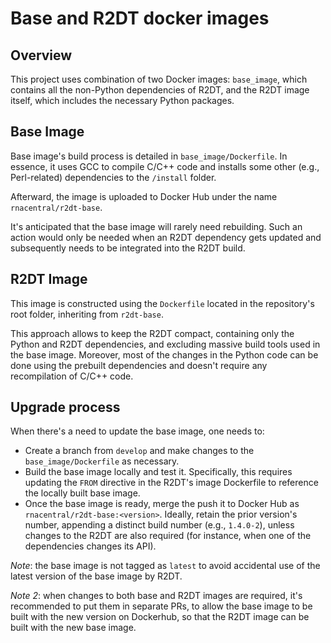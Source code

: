 # Base and R2DT docker images

## Overview

This project uses combination of two Docker images: `base_image`, which contains all the non-Python dependencies of R2DT, and the R2DT image itself, which includes the necessary Python packages.

## Base Image

Base image's build process is detailed in `base_image/Dockerfile`. In essence, it uses GCC to compile C/C++ code and installs some other (e.g., Perl-related) dependencies to the `/install` folder.

Afterward, the image is uploaded to Docker Hub under the name `rnacentral/r2dt-base`.

It's anticipated that the base image will rarely need rebuilding. Such an action would only be needed when an R2DT dependency gets updated and subsequently needs to be integrated into the R2DT build.

## R2DT Image

This image is constructed using the `Dockerfile` located in the repository's root folder, inheriting from `r2dt-base`.

This approach allows to keep the R2DT compact, containing only the Python and R2DT dependencies, and excluding massive build tools used in the base image. Moreover, most of the changes in the Python code can be done using the prebuilt dependencies and doesn't require any recompilation of C/C++ code.

## Upgrade process

When there's a need to update the base image, one needs to:

* Create a branch from `develop` and make changes to the `base_image/Dockerfile` as necessary.
* Build the base image locally and test it. Specifically, this requires updating the `FROM` directive in the R2DT's image Dockerfile to reference the locally built base image.
* Once the base image is ready, merge the push it to Docker Hub as `rnacentral/r2dt-base:<version>`. Ideally, retain the prior version's number, appending a distinct build number (e.g., `1.4.0-2`), unless changes to the R2DT are also required (for instance, when one of the dependencies changes its API).

_Note_: the base image is not tagged as `latest` to avoid accidental use of the latest version of the base image by R2DT.

_Note 2_: when changes to both base and R2DT images are required, it's recommended to put them in separate PRs, to allow the base image to be built with the new version on Dockerhub, so that the R2DT image can be built with the new base image.
